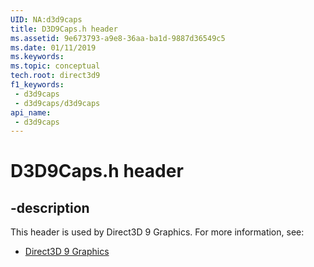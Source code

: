 ```yaml
---
UID: NA:d3d9caps
title: D3D9Caps.h header
ms.assetid: 9e673793-a9e8-36aa-ba1d-9887d36549c5
ms.date: 01/11/2019
ms.keywords: 
ms.topic: conceptual
tech.root: direct3d9
f1_keywords:
 - d3d9caps
 - d3d9caps/d3d9caps
api_name:
 - d3d9caps
---
```


# D3D9Caps.h header


## -description

This header is used by Direct3D 9 Graphics. For more information, see:

- [Direct3D 9 Graphics](../_direct3d9/index.md)

